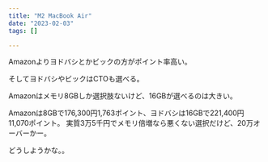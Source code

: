 ```yaml
---
title: "M2 MacBook Air"
date: "2023-02-03"
tags: []

---
```


Amazonよりヨドバシとかビックの方がポイント率高い。

そしてヨドバシやビックはCTOも選べる。

Amazonはメモリ8GBしか選択肢ないけど、16GBが選べるのは大きい。

Amazonは8GBで176,300円1,763ポイント、ヨドバシは16GBで221,400円11,070ポイント。
実質3万5千円でメモリ倍増なら悪くない選択だけど、20万オーバーかー。

どうしようかな。。

